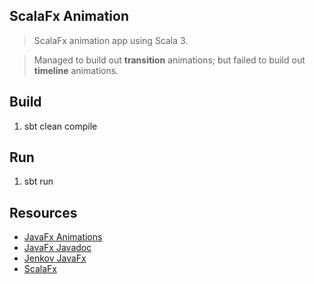 ScalaFx Animation
-----------------
>ScalaFx animation app using Scala 3.

>Managed to build out **transition** animations; but failed to build out **timeline** animations.

Build
-----
1. sbt clean compile

Run
---
1. sbt run

Resources
---------
* [JavaFx Animations](https://dev.java/learn/javafx-animations/)
* [JavaFx Javadoc](https://openjfx.io/javadoc/24/)
* [Jenkov JavaFx](https://jenkov.com/tutorials/javafx/index.html)
* [ScalaFx](https://www.scalafx.org/)